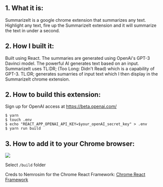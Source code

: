 ## 1. What it is:

SummarizeIt is a google chrome extension that summarizes any text. Highlight any text, fire up the SummarizeIt extension and it will summarize the text in under a second. 

## 2. How I built it:

Built using React. The summaries are generated using OpenAi's GPT-3 Davinci model. The powerful AI generates text based on an input. SummarizeIt uses TL:DR; (Too Long: Didn't Read) which is a capability of GPT-3. TL:DR; generates sumarries of input text which I then display in the SummarizeIt chrome extension.

## 2. How to build this extension:
Sign up for OpenAI access at https://beta.openai.com/

```
$ yarn
$ touch .env
$ echo "REACT_APP_OPENAI_API_KEY=$your_openAI_secret_key" > .env
$ yarn run build
```

## 3. How to add it to your Chrome browser:

![](./assets/readme/2020-12-04_15-18-20.jpg)

Select `/build` folder

Creds to Nemrosim for the Chrome React Framework:
[Chrome React Framework](https://github.com/nemrosim/chrome-react-extension-example)



